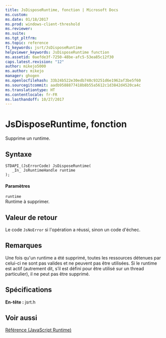 ```yaml
---
title: JsDisposeRuntime, fonction | Microsoft Docs
ms.custom: 
ms.date: 01/18/2017
ms.prod: windows-client-threshold
ms.reviewer: 
ms.suite: 
ms.tgt_pltfrm: 
ms.topic: reference
f1_keywords: jsrt/JsDisposeRuntime
helpviewer_keywords: JsDisposeRuntime function
ms.assetid: 0aefde3f-7250-48be-afc5-53ea85c12f30
caps.latest.revision: "12"
author: mikejo5000
ms.author: mikejo
manager: ghogen
ms.openlocfilehash: 33b24b522e30edb748c93251d6e1962af3be5f60
ms.sourcegitcommit: aadb9588877418b8b55a5612c1d3842d4520ca4c
ms.translationtype: HT
ms.contentlocale: fr-FR
ms.lasthandoff: 10/27/2017
---
```

# <a name="jsdisposeruntime-function"></a>JsDisposeRuntime, fonction
Supprime un runtime.  
  
## <a name="syntax"></a>Syntaxe  
  
```  
STDAPI_(JsErrorCode) JsDisposeRuntime(  
   _In_ JsRuntimeHandle runtime  
);  
```  
  
#### <a name="parameters"></a>Paramètres  
 `runtime`  
 Runtime à supprimer.  
  
## <a name="return-value"></a>Valeur de retour  
 Le code `JsNoError` si l'opération a réussi, sinon un code d'échec.  
  
## <a name="remarks"></a>Remarques  
 Une fois qu'un runtime a été supprimé, toutes les ressources détenues par celui-ci ne sont pas valides et ne peuvent pas être utilisées. Si le runtime est actif (autrement dit, s’il est défini pour être utilisé sur un thread particulier), il ne peut pas être supprimé.  
  
## <a name="requirements"></a>Spécifications  
 **En-tête :** jsrt.h  
  
## <a name="see-also"></a>Voir aussi  
 [Référence (JavaScript Runtime)](../chakra-hosting/reference-javascript-runtime.md)
